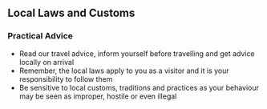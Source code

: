 ## Local Laws and Customs

### **Practical Advice**

* Read our travel advice, inform yourself before travelling and get advice locally on arrival
* Remember, the local laws apply to you as a visitor and it is your responsibility to follow them
* Be sensitive to local customs, traditions and practices as your behaviour may be seen as improper, hostile or even illegal